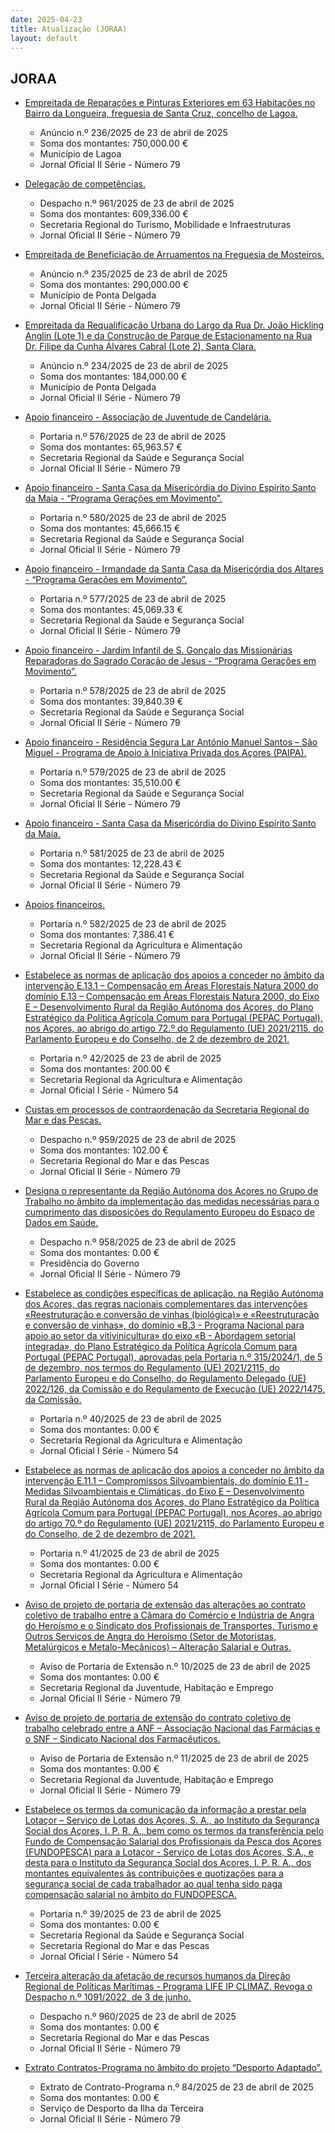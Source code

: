 ```yaml
---
date: 2025-04-23
title: Atualização (JORAA)
layout: default
---
```

## JORAA

* [Empreitada de Reparações e Pinturas Exteriores em 63 Habitações no Bairro da Longueira, freguesia de Santa Cruz, concelho de Lagoa.](https://jo.azores.gov.pt/#/ato/aea04693-7d92-4eae-b531-b65f0be7b678)
  * Anúncio n.º 236/2025 de 23 de abril de 2025
  * Soma dos montantes: 750,000.00 €
  * Município de Lagoa
  * Jornal Oficial II Série - Número 79

* [Delegação de competências.](https://jo.azores.gov.pt/#/ato/ce924722-da34-4ead-9ba3-819a5ef3ec5d)
  * Despacho n.º 961/2025 de 23 de abril de 2025
  * Soma dos montantes: 609,336.00 €
  * Secretaria Regional do Turismo, Mobilidade e Infraestruturas
  * Jornal Oficial II Série - Número 79

* [Empreitada de Beneficiação de Arruamentos na Freguesia de Mosteiros.](https://jo.azores.gov.pt/#/ato/77e50b3e-dca1-44c6-929c-169566587747)
  * Anúncio n.º 235/2025 de 23 de abril de 2025
  * Soma dos montantes: 290,000.00 €
  * Município de Ponta Delgada
  * Jornal Oficial II Série - Número 79

* [Empreitada da Requalificação Urbana do Largo da Rua Dr. João Hickling Anglin (Lote 1) e da Construção de Parque de Estacionamento na Rua Dr. Filipe da Cunha Álvares Cabral (Lote 2), Santa Clara.](https://jo.azores.gov.pt/#/ato/5fa5b472-c7ea-47e9-a8f5-4f28e8007552)
  * Anúncio n.º 234/2025 de 23 de abril de 2025
  * Soma dos montantes: 184,000.00 €
  * Município de Ponta Delgada
  * Jornal Oficial II Série - Número 79

* [Apoio financeiro - Associação de Juventude de Candelária.](https://jo.azores.gov.pt/#/ato/ed37b9fc-fffe-4ae1-9b2b-163119eee72a)
  * Portaria n.º 576/2025 de 23 de abril de 2025
  * Soma dos montantes: 65,963.57 €
  * Secretaria Regional da Saúde e Segurança Social
  * Jornal Oficial II Série - Número 79

* [Apoio financeiro - Santa Casa da Misericórdia do Divino Espírito Santo da Maia - “Programa Gerações em Movimento”.](https://jo.azores.gov.pt/#/ato/cff4ba7b-2176-43d8-8e47-af021fca4a7b)
  * Portaria n.º 580/2025 de 23 de abril de 2025
  * Soma dos montantes: 45,666.15 €
  * Secretaria Regional da Saúde e Segurança Social
  * Jornal Oficial II Série - Número 79

* [Apoio financeiro - Irmandade da Santa Casa da Misericórdia dos Altares - “Programa Gerações em Movimento”.](https://jo.azores.gov.pt/#/ato/130f716c-1514-4ad1-96f7-1cc2e430cc73)
  * Portaria n.º 577/2025 de 23 de abril de 2025
  * Soma dos montantes: 45,069.33 €
  * Secretaria Regional da Saúde e Segurança Social
  * Jornal Oficial II Série - Número 79

* [Apoio financeiro - Jardim Infantil de S. Gonçalo das Missionárias Reparadoras do Sagrado Coração de Jesus - “Programa Gerações em Movimento”.](https://jo.azores.gov.pt/#/ato/84bda51d-ff81-4c69-aa88-29815d83d3f0)
  * Portaria n.º 578/2025 de 23 de abril de 2025
  * Soma dos montantes: 39,840.39 €
  * Secretaria Regional da Saúde e Segurança Social
  * Jornal Oficial II Série - Número 79

* [Apoio financeiro - Residência Segura Lar António Manuel Santos – São Miguel - Programa de Apoio à Iniciativa Privada dos Açores (PAIPA).](https://jo.azores.gov.pt/#/ato/27bf4bec-09b1-4b64-b87f-711950bf9263)
  * Portaria n.º 579/2025 de 23 de abril de 2025
  * Soma dos montantes: 35,510.00 €
  * Secretaria Regional da Saúde e Segurança Social
  * Jornal Oficial II Série - Número 79

* [Apoio financeiro - Santa Casa da Misericórdia do Divino Espírito Santo da Maia.](https://jo.azores.gov.pt/#/ato/fca302a7-0361-4e27-9d56-eed36f77bdf4)
  * Portaria n.º 581/2025 de 23 de abril de 2025
  * Soma dos montantes: 12,228.43 €
  * Secretaria Regional da Saúde e Segurança Social
  * Jornal Oficial II Série - Número 79

* [Apoios financeiros.](https://jo.azores.gov.pt/#/ato/2c4748bc-cf73-4130-989b-2d084691fb0f)
  * Portaria n.º 582/2025 de 23 de abril de 2025
  * Soma dos montantes: 7,386.41 €
  * Secretaria Regional da Agricultura e Alimentação
  * Jornal Oficial II Série - Número 79

* [Estabelece as normas de aplicação dos apoios a conceder no âmbito da intervenção E.13.1 – Compensação em Áreas Florestais Natura 2000 do domínio E.13 – Compensação em Áreas Florestais Natura 2000, do Eixo E – Desenvolvimento Rural da Região Autónoma dos Açores, do Plano Estratégico da Política Agrícola Comum para Portugal (PEPAC Portugal), nos Açores, ao abrigo do artigo 72.º do Regulamento (UE) 2021/2115, do Parlamento Europeu e do Conselho, de 2 de dezembro de 2021.](https://jo.azores.gov.pt/#/ato/d2ebea2d-e795-41c6-8259-670f480a723b)
  * Portaria n.º 42/2025 de 23 de abril de 2025
  * Soma dos montantes: 200.00 €
  * Secretaria Regional da Agricultura e Alimentação
  * Jornal Oficial I Série - Número 54

* [Custas em processos de contraordenação da Secretaria Regional do Mar e das Pescas.](https://jo.azores.gov.pt/#/ato/2183056e-fe09-494a-9d8c-d6624c06df47)
  * Despacho n.º 959/2025 de 23 de abril de 2025
  * Soma dos montantes: 102.00 €
  * Secretaria Regional do Mar e das Pescas
  * Jornal Oficial II Série - Número 79

* [Designa o representante da Região Autónoma dos Açores no Grupo de Trabalho no âmbito da implementação das medidas necessárias para o cumprimento das disposições do Regulamento Europeu do Espaço de Dados em Saúde.](https://jo.azores.gov.pt/#/ato/88c1d495-568a-4f98-bf20-b5f0c72a01b4)
  * Despacho n.º 958/2025 de 23 de abril de 2025
  * Soma dos montantes: 0.00 €
  * Presidência do Governo
  * Jornal Oficial II Série - Número 79

* [Estabelece as condições específicas de aplicação, na Região Autónoma dos Açores, das regras nacionais complementares das intervenções «Reestruturação e conversão de vinhas (biológica)» e «Reestruturação e conversão de vinhas», do domínio «B.3 - Programa Nacional para apoio ao setor da vitivinicultura» do eixo «B - Abordagem setorial integrada», do Plano Estratégico da Política Agrícola Comum para Portugal (PEPAC Portugal), aprovadas pela Portaria n.º 315/2024/1, de 5 de dezembro, nos termos do Regulamento (UE) 2021/2115, do Parlamento Europeu e do Conselho, do Regulamento Delegado (UE) 2022/126, da Comissão e do Regulamento de Execução (UE) 2022/1475, da Comissão.](https://jo.azores.gov.pt/#/ato/a451496f-86d1-46c0-90ad-ae1950eac268)
  * Portaria n.º 40/2025 de 23 de abril de 2025
  * Soma dos montantes: 0.00 €
  * Secretaria Regional da Agricultura e Alimentação
  * Jornal Oficial I Série - Número 54

* [Estabelece as normas de aplicação dos apoios a conceder no âmbito da intervenção E.11.1 – Compromissos Silvoambientais, do domínio E.11 -Medidas Silvoambientais e Climáticas, do Eixo E – Desenvolvimento Rural da Região Autónoma dos Açores, do Plano Estratégico da Política Agrícola Comum para Portugal (PEPAC Portugal), nos Açores, ao abrigo do artigo 70.º do Regulamento (UE) 2021/2115, do Parlamento Europeu e do Conselho, de 2 de dezembro de 2021.](https://jo.azores.gov.pt/#/ato/bb5519d9-89fa-42e5-a87f-8df3f3e02d04)
  * Portaria n.º 41/2025 de 23 de abril de 2025
  * Soma dos montantes: 0.00 €
  * Secretaria Regional da Agricultura e Alimentação
  * Jornal Oficial I Série - Número 54

* [Aviso de projeto de portaria de extensão das alterações ao contrato coletivo de trabalho entre a Câmara do Comércio e Indústria de Angra do Heroísmo e o Sindicato dos Profissionais de Transportes, Turismo e Outros Serviços de Angra do Heroísmo (Setor de Motoristas, Metalúrgicos e Metalo-Mecânicos) – Alteração Salarial e Outras.](https://jo.azores.gov.pt/#/ato/5609328b-4b28-4dbe-9801-9376d3071d03)
  * Aviso de Portaria de Extensão n.º 10/2025 de 23 de abril de 2025
  * Soma dos montantes: 0.00 €
  * Secretaria Regional da Juventude, Habitação e Emprego
  * Jornal Oficial II Série - Número 79

* [Aviso de projeto de portaria de extensão do contrato coletivo de trabalho celebrado entre a ANF – Associação Nacional das Farmácias e o SNF – Sindicato Nacional dos Farmacêuticos.](https://jo.azores.gov.pt/#/ato/2667a081-4e78-4a81-8cbe-a5110c85a8b9)
  * Aviso de Portaria de Extensão n.º 11/2025 de 23 de abril de 2025
  * Soma dos montantes: 0.00 €
  * Secretaria Regional da Juventude, Habitação e Emprego
  * Jornal Oficial II Série - Número 79

* [Estabelece os termos da comunicação da informação a prestar pela Lotaçor – Serviço de Lotas dos Açores, S. A., ao Instituto da Segurança Social dos Açores, I. P. R. A., bem como os termos da transferência pelo Fundo de Compensação Salarial dos Profissionais da Pesca dos Açores (FUNDOPESCA) para a Lotaçor - Serviço de Lotas dos Açores, S.A., e desta para o Instituto da Segurança Social dos Açores, I. P. R. A., dos montantes equivalentes às contribuições e quotizações para a segurança social de cada trabalhador ao qual tenha sido paga compensação salarial no âmbito do FUNDOPESCA.](https://jo.azores.gov.pt/#/ato/fe5bbb76-faeb-4fc7-835a-d5f760ee83cd)
  * Portaria n.º 39/2025 de 23 de abril de 2025
  * Soma dos montantes: 0.00 €
  * Secretaria Regional da Saúde e Segurança Social
  * Secretaria Regional do Mar e das Pescas
  * Jornal Oficial I Série - Número 54

* [Terceira alteração da afetação de recursos humanos da Direção Regional de Políticas Marítimas - Programa LIFE IP CLIMAZ. Revoga o Despacho n.º 1091/2022, de 3 de junho.](https://jo.azores.gov.pt/#/ato/2ce3f829-e168-47db-ba8b-a6508e31a769)
  * Despacho n.º 960/2025 de 23 de abril de 2025
  * Soma dos montantes: 0.00 €
  * Secretaria Regional do Mar e das Pescas
  * Jornal Oficial II Série - Número 79

* [Extrato Contratos-Programa no âmbito do projeto “Desporto Adaptado”.](https://jo.azores.gov.pt/#/ato/c4b868cb-603c-48e7-88bb-ab66974787ab)
  * Extrato de Contrato-Programa n.º 84/2025 de 23 de abril de 2025
  * Soma dos montantes: 0.00 €
  * Serviço de Desporto da Ilha da Terceira
  * Jornal Oficial II Série - Número 79

